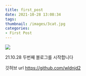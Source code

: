```yaml
---
title: first_post
date: 2021-10-28 13:08:34
tags:
thumbnail: /images/3cat.jpg
categories: 
- First Post
---
```

![](/images/3cat.jpg)

21.10.28
두번째 블로그를 시작합니다

깃허브 url
https://github.com/wldnjd2


